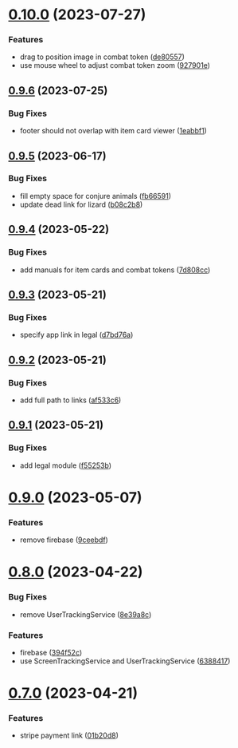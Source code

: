 # [0.10.0](https://github.com/gulfaraz/dm-workshop/compare/v0.9.6...v0.10.0) (2023-07-27)


### Features

* drag to position image in combat token ([de80557](https://github.com/gulfaraz/dm-workshop/commit/de80557ae8befeea7d43eac9ffcdb16427976e91))
* use mouse wheel to adjust combat token zoom ([927901e](https://github.com/gulfaraz/dm-workshop/commit/927901e72794a0a766741bf5941995074e70e08b))



## [0.9.6](https://github.com/gulfaraz/dm-workshop/compare/v0.9.5...v0.9.6) (2023-07-25)


### Bug Fixes

* footer should not overlap with item card viewer ([1eabbf1](https://github.com/gulfaraz/dm-workshop/commit/1eabbf17845450f8b43e04eba4611eba69a4d619))



## [0.9.5](https://github.com/gulfaraz/dm-workshop/compare/v0.9.4...v0.9.5) (2023-06-17)


### Bug Fixes

* fill empty space for conjure animals ([fb66591](https://github.com/gulfaraz/dm-workshop/commit/fb66591c2e53b387e3d1b679e39921fb217f6e57))
* update dead link for lizard ([b08c2b8](https://github.com/gulfaraz/dm-workshop/commit/b08c2b81fbde8a36b2eb7a82e3bd73bb3d88ab4c))



## [0.9.4](https://github.com/gulfaraz/dm-workshop/compare/v0.9.3...v0.9.4) (2023-05-22)


### Bug Fixes

* add manuals for item cards and combat tokens ([7d808cc](https://github.com/gulfaraz/dm-workshop/commit/7d808ccc934fb2f73f85108b35441b92be79beea))



## [0.9.3](https://github.com/gulfaraz/dm-workshop/compare/v0.9.2...v0.9.3) (2023-05-21)


### Bug Fixes

* specify app link in legal ([d7bd76a](https://github.com/gulfaraz/dm-workshop/commit/d7bd76a50af92491bc035eb4014c671bf70681fc))



## [0.9.2](https://github.com/gulfaraz/dm-workshop/compare/v0.9.1...v0.9.2) (2023-05-21)


### Bug Fixes

* add full path to links ([af533c6](https://github.com/gulfaraz/dm-workshop/commit/af533c6e5b43557a92477b53c08687d9f1648490))



## [0.9.1](https://github.com/gulfaraz/dm-workshop/compare/v0.9.0...v0.9.1) (2023-05-21)


### Bug Fixes

* add legal module ([f55253b](https://github.com/gulfaraz/dm-workshop/commit/f55253b22e927328095815e3b766e84562cf4ba4))



# [0.9.0](https://github.com/gulfaraz/dm-workshop/compare/v0.8.0...v0.9.0) (2023-05-07)


### Features

* remove firebase ([9ceebdf](https://github.com/gulfaraz/dm-workshop/commit/9ceebdffd73d63031059f309ba0b1e81889d3e33))



# [0.8.0](https://github.com/gulfaraz/dm-workshop/compare/v0.7.0...v0.8.0) (2023-04-22)


### Bug Fixes

* remove UserTrackingService ([8e39a8c](https://github.com/gulfaraz/dm-workshop/commit/8e39a8cc310cdb28e0853e015f5525aadbf1040c))


### Features

* firebase ([394f52c](https://github.com/gulfaraz/dm-workshop/commit/394f52c0d3891fbf89c8f6674e16416e9a145275))
* use ScreenTrackingService and UserTrackingService ([6388417](https://github.com/gulfaraz/dm-workshop/commit/6388417741261649993286789ebb272c449a2058))



# [0.7.0](https://github.com/gulfaraz/dm-workshop/compare/v0.6.0...v0.7.0) (2023-04-21)


### Features

* stripe payment link ([01b20d8](https://github.com/gulfaraz/dm-workshop/commit/01b20d859a0591e96648e35bf5fe30dc65a58819))



